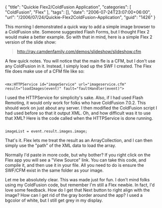 {
	"title": "Quickie Flex2/ColdFusion Application",
	"categories": [
		"ColdFusion",
		"Flex"
	],
	"tags": [],
	"date": "2006-07-24T23:07:00+06:00",
	"url": "/2006/07/24/Quickie-Flex2ColdFusion-Application",
	"guid": "1426"
}

This morning I demonstrated a quick way to add a simple image browser to a ColdFusion site. Someone suggested Flash Forms, but I thought Flex 2 would make a better example. So with that in mind, here is a simple Flex 2 version of the slide show:
<!--more-->
<blockquote>
<a href="http://ray.camdenfamily.com/demos/slideshow/slideshow.cfm">http://ray.camdenfamily.com/demos/slideshow/slideshow.cfm</a>
</blockquote>

A few quick notes. You will notice that the main fle is a CFM, but I don't use any ColdFusion in it. Instead, I simply load up the SWF I created. The Flex file does make use of a CFM file like so:

<code>
&lt;mx:HTTPService id="imageService" url="imageservice.cfm" result="loadImages(event)" fault="faultHandler(event)"&gt;
</code>

I used the HTTPService for simplicity's sake. Also, if I had used Flash Remoting, it would only work for folks who have ColdFusion 7.0.2. This should work on just about any server. I then modified the ColdFusion script I had used before so that it output XML. Oh, and how difficult was it to use that XML? Here is the code called when the HTTPService is done running. 

<code>
imageList = event.result.images.image;
</code>

That's it. Flex lets me treat the result as an ArrayCollection, and I can then simply use the "path" of the XML data to load the array. 

Normally I'd paste in more code, but why bother? If you right click on the Flex app you will see a "View Source" link. You can take this code, and compile it, and then use it in your file. All you need to do is ensure the SWF/CFM exist in the same folder as your image.

Let me be absolutely clear. This was made just for fun. I don't mind folks using my ColdFusion code, but remember I'm still a Flex newbie. In fact, I'd love some feedback. How do I get that Next button to right align with the image? How can I get rid of the gray border around the app? I used a bgcolor of white, but I still get grey in my display.